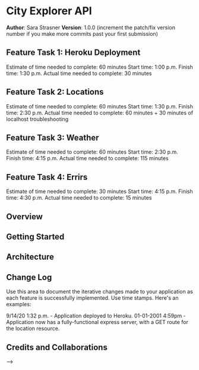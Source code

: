 # City Explorer API

**Author**: Sara Strasner
**Version**: 1.0.0 (increment the patch/fix version number if you make more commits past your first submission)

## Feature Task 1: Heroku Deployment
Estimate of time needed to complete: 60 minutes
Start time: 1:00 p.m.
Finish time: 1:30 p.m.
Actual time needed to complete: 30 minutes

## Feature Task 2: Locations
Estimate of time needed to complete: 60 minutes
Start time: 1:30 p.m.
Finish time: 2:30 p.m.
Actual time needed to complete: 60 minutes + 30 minutes of localhost troubleshooting

## Feature Task 3: Weather
Estimate of time needed to complete: 60 minutes
Start time: 2:30 p.m.
Finish time: 4:15 p.m.
Actual time needed to complete: 115 minutes

## Feature Task 4: Errirs
Estimate of time needed to complete: 30 minutes
Start time: 4:15 p.m.
Finish time: 4:30 p.m.
Actual time needed to complete: 15 minutes

## Overview
<!-- Provide a high level overview of what this application is and why you are building it, beyond the fact that it's an assignment for this class. (i.e. What's your problem domain?) -->

## Getting Started
<!-- What are the steps that a user must take in order to build this app on their own machine and get it running? -->

## Architecture
<!-- Provide a detailed description of the application design. What technologies (languages, libraries, etc) you're using, and any other relevant design information. -->

## Change Log
Use this area to document the iterative changes made to your application as each feature is successfully implemented. Use time stamps. Here's an examples:

9/14/20 1:32 p.m. - Application deployed to Heroku. 
01-01-2001 4:59pm - Application now has a fully-functional express server, with a GET route for the location resource.

## Credits and Collaborations
<!-- Give credit (and a link) to other people or resources that helped you build this application. -->
-->